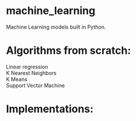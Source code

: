 # machine_learning
Machine Learning models built in Python.

# Algorithms from scratch:
Linear regression <br>
K Nearest Neighbors <br>
K Means <br>
Support Vector Machine <br>

# Implementations:


